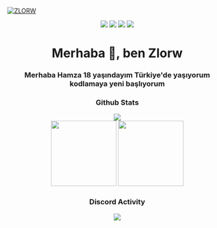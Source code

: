 [![ZLORW](https://media.discordapp.net/attachments/800009379868180494/948287775403302983/zlorw_banner.png)](https://github.com/Zl0rWw/)

<div align="center"> 
<a href="https://discord.com/users/572513937010982961" target"blank_"><img src="https://img.shields.io/badge/ZLORW%20-111111.svg?&style=for-the-badge&logo=discord&logoColor=white"></a>
<a href="https://open.spotify.com/user/2lmyi3bure5ovkwbmgjettom5" target"blank_"><img src="https://img.shields.io/badge/Spotify%20-111111.svg?&style=for-the-badge&logo=spotify&logoColor=white"></a>
<a href="https://www.youtube.com/channel/UC3AHAar8Y9EaV7y0eSyo6tQ" target"blank_"><img src="https://img.shields.io/badge/youtube%20-111111.svg?&style=for-the-badge&logo=youtube&logoColor=white"></a>
<a href="https://github.com/Zl0rWw" target"blank_"><img src="https://img.shields.io/badge/GitHub%20-111111.svg?&style=for-the-badge&logo=github&logoColor=white"></a>
</div>

<h1 align="center">Merhaba 👋, ben Zlorw</h1>
<h3 align="center">Merhaba Hamza 18 yaşındayım Türkiye'de yaşıyorum kodlamaya yeni başlıyorum</h3>

<div align="center">
<h3>Github Stats</h3>
  <div><img src="https://komarev.com/ghpvc/?username=Zl0rWw&&label=PROFILE+VIEWS&color=grey"/></div>
  <img src="https://github-readme-stats.vercel.app/api?username=Zl0rWw&count_private=true&hide_border=true&show_icons=true&include_all_commits=true&bg_color=0d1117&title_color=FFFFFF&text_color=9f9f9f&icon_color=FFFFFF" width="%100" height="150px">
<img src="https://github-readme-stats.vercel.app/api/top-langs/?username=Zl0rWw&layout=compact&theme=nord&hide_border=true&bg_color=0d1117&border_radius=6&title_color=FFFFFF" width="%100" height="150px">
</a>

<div align="center">
<h3>Discord Activity</h3>
   <a href="https://discord.com/users/572513937010982961" target="_blank">
      <img src="https://lanyard-profile-readme.vercel.app/api/572513937010982961?bg=0d1117&animated=false&hideDiscrim=false&borderRadius=31px">
   </a>
</div>
